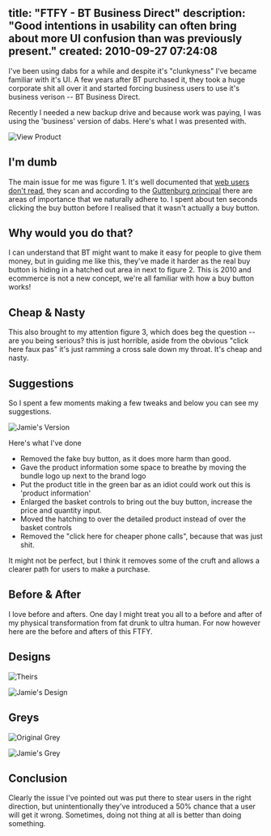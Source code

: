 title: "FTFY - BT Business Direct"
description: "Good intentions in usability can often bring about more UI confusion than was previously present."
created: 2010-09-27 07:24:08
---

I've been using dabs for a while and despite it's "clunkyness" I've became familiar with it's UI. A few years after BT purchased it, they took a huge corporate shit all over it and started forcing business users to use it's business verison -- BT Business Direct. 

Recently I needed a new backup drive and because work was paying, I was using the 'business' version of dabs. Here's what I was presented with.

![View Product](/media/2010/09/27/blogimage/View_Product.850x600.jpg)

##  I'm dumb

The main issue for me was figure 1.  It's well documented that [web users don't read][1], they scan and according to the [Guttenburg principal][2]  there are areas of importance that we naturally adhere to. I spent about ten seconds clicking the buy button before I realised that it wasn't actually a buy button.

##  Why would you do that?  

I can understand that BT might want to make it easy for people to give them money, but in guiding me like this, they've made it harder as the real buy button is hiding in a hatched out area in next to figure 2.   This is 2010 and ecommerce is not a new concept, we're all familiar with how a buy button works!

##  Cheap & Nasty

This also brought to my attention figure 3, which does beg the question -- are you being serious? this is just horrible, aside from the obvious "click here faux pas" it's just ramming a cross sale down my throat. It's cheap and nasty.

##  Suggestions

So I spent a few moments making a few tweaks and below you can see my suggestions.

![Jamie's Version](/media/2010/09/27/blogimage/Jamie_s_Version.850x600.jpg)

Here's what I've done

* Removed the fake buy button, as it does more harm than good.
* Gave the product information some space to breathe by moving the bundle logo up next to the brand logo
* Put the product title in the green bar as an idiot could work out this is 'product information'
* Enlarged the basket controls to bring out the buy button, increase the price and quantity input.
* Moved the hatching to over the detailed product instead of over the basket controls
* Removed the "click here for cheaper phone calls", because that was just shit.

It might not be perfect, but I think it removes some of the cruft and allows a clearer path for users to make a purchase. 

##  Before & After

I love before and afters. One day I might treat you all to a before and after of my physical transformation from fat drunk to ultra human. For now however here are the before and afters of this FTFY. 

## Designs

![Theirs](/media/2010/09/27/blogimage/Theirs.850x600.jpg)

![Jamie's Design](/media/2010/09/27/blogimage/Jamie_s_Design.850x600.jpg)

## Greys

![Original Grey](/media/2010/09/27/blogimage/Original_Grey.850x600.jpg)

![Jamie's Grey](/media/2010/09/27/blogimage/Jamie_s_Grey.850x600.jpg)

##  Conclusion

Clearly the issue I've pointed out was put there to stear users in the right direction, but unintentionally they've introduced a 50% chance that a user will get it wrong.  Sometimes, doing not thing at all is better than doing something.  

[1]: http://www.useit.com/alertbox/9710a.html "web users don't read"
[2]: http://www.studiodino.com/info/news47.htm "Guttenburg Principal"


